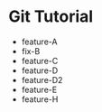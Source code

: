 # Git Tutorial

 - feature-A
 - fix-B
 - feature-C
 - feature-D
 - feature-D2
 - feature-E
 - feature-H
